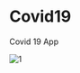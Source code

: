# Covid19
Covid 19 App 

![1](https://user-images.githubusercontent.com/65663535/205235542-45fadb75-6454-4512-a084-b2d230e173bc.jpeg)
